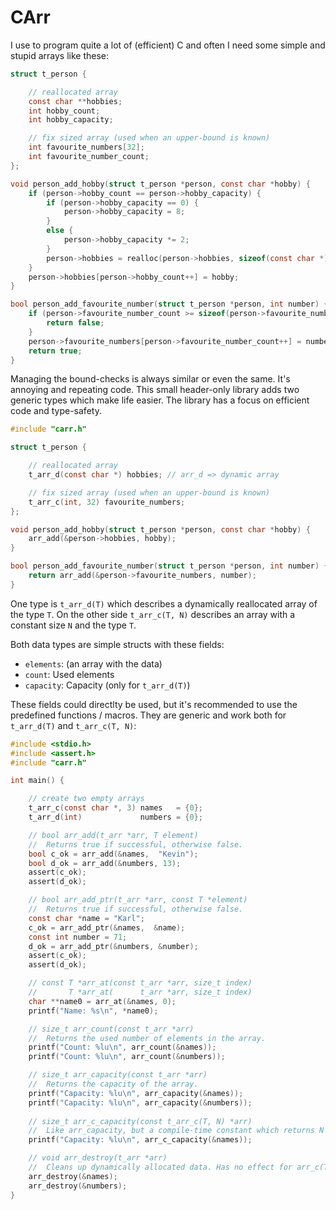 # CArr

I use to program quite a lot of (efficient) C and often I need some simple and stupid arrays like these:

```C
struct t_person {

    // reallocated array
    const char **hobbies;
    int hobby_count;
    int hobby_capacity;

    // fix sized array (used when an upper-bound is known)
    int favourite_numbers[32];
    int favourite_number_count;
};

void person_add_hobby(struct t_person *person, const char *hobby) {
    if (person->hobby_count == person->hobby_capacity) {
        if (person->hobby_capacity == 0) {
            person->hobby_capacity = 8;
        }
        else {
            person->hobby_capacity *= 2;
        }
        person->hobbies = realloc(person->hobbies, sizeof(const char *) * person->hobby_capacity);
    }
    person->hobbies[person->hobby_count++] = hobby;
}

bool person_add_favourite_number(struct t_person *person, int number) {
    if (person->favourite_number_count >= sizeof(person->favourite_numbers) / sizeof(int)) {
        return false;
    }
    person->favourite_numbers[person->favourite_number_count++] = number;
    return true;
}
```

Managing the bound-checks is always similar or even the same. It's annoying and repeating code.
This small header-only library adds two generic types which make life easier. The library has
a focus on efficient code and type-safety.

```C
#include "carr.h"

struct t_person {

    // reallocated array
    t_arr_d(const char *) hobbies; // arr_d => dynamic array

    // fix sized array (used when an upper-bound is known)
    t_arr_c(int, 32) favourite_numbers;
};

void person_add_hobby(struct t_person *person, const char *hobby) {
    arr_add(&person->hobbies, hobby);
}

bool person_add_favourite_number(struct t_person *person, int number) {
    return arr_add(&person->favourite_numbers, number);
}
```

One type is `t_arr_d(T)` which describes a dynamically reallocated array
of the type `T`. On the other side `t_arr_c(T, N)` describes an array
with a constant size `N` and the type `T`.

Both data types are simple structs with these fields:
- `elements`: (an array with the data)
- `count`: Used elements
- `capacity`: Capacity (only for `t_arr_d(T)`)

These fields could directlty be used, but it's recommended to use the
predefined functions / macros. They are generic and work both for `t_arr_d(T)`
and `t_arr_c(T, N)`:

```C
#include <stdio.h>
#include <assert.h>
#include "carr.h"

int main() {

    // create two empty arrays
    t_arr_c(const char *, 3) names   = {0};
    t_arr_d(int)             numbers = {0};

    // bool arr_add(t_arr *arr, T element)
    //  Returns true if successful, otherwise false.
    bool c_ok = arr_add(&names,  "Kevin");
    bool d_ok = arr_add(&numbers, 13);
    assert(c_ok);
    assert(d_ok);

    // bool arr_add_ptr(t_arr *arr, const T *element)
    //  Returns true if successful, otherwise false.
    const char *name = "Karl";
    c_ok = arr_add_ptr(&names,  &name);
    const int number = 71;
    d_ok = arr_add_ptr(&numbers, &number);
    assert(c_ok);
    assert(d_ok);

    // const T *arr_at(const t_arr *arr, size_t index)
    //       T *arr_at(      t_arr *arr, size_t index)
    char **name0 = arr_at(&names, 0);
    printf("Name: %s\n", *name0);

    // size_t arr_count(const t_arr *arr)
    //  Returns the used number of elements in the array.
    printf("Count: %lu\n", arr_count(&names));
    printf("Count: %lu\n", arr_count(&numbers));

    // size_t arr_capacity(const t_arr *arr)
    //  Returns the capacity of the array.
    printf("Capacity: %lu\n", arr_capacity(&names));
    printf("Capacity: %lu\n", arr_capacity(&numbers));
    
    // size_t arr_c_capacity(const t_arr_c(T, N) *arr)
    //  Like arr_capacity, but a compile-time constant which returns N
    printf("Capacity: %lu\n", arr_c_capacity(&names));

    // void arr_destroy(t_arr *arr)
    //  Cleans up dynamically allocated data. Has no effect for arr_c(T, N)
    arr_destroy(&names);
    arr_destroy(&numbers);
}
```
